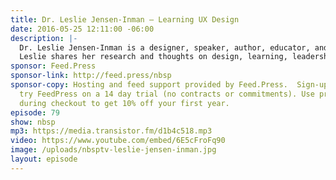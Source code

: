 ```yaml
---
title: Dr. Leslie Jensen-Inman — Learning UX Design
date: 2016-05-25 12:11:00 -06:00
description: |-
  Dr. Leslie Jensen-Inman is a designer, speaker, author, educator, and co-founder of Center Center, a user experience design school based in Chattanooga, Tennessee.
  Leslie shares her research and thoughts on design, learning, leadership, and community through writing and speaking. Leslie is creative director and co-author of the book, InterACT with Web Standards: A Holistic Approach to Web Design. She writes articles for publications such as A List Apart, The Pastry Box, Ladies in Tech, and .net Magazine. She speaks at events such as Build, Converge, SXSWi, Madison+, Blend, UXCamp DC, In Control, Fronteers, A Web Afternoon, and Web Directions South.
sponsor: Feed.Press
sponsor-link: http://feed.press/nbsp
sponsor-copy: Hosting and feed support provided by Feed.Press.  Sign-up today and
  try FeedPress on a 14 day trial (no contracts or commitments). Use promo code *nbsp*
  during checkout to get 10% off your first year.
episode: 79
show: nbsp
mp3: https://media.transistor.fm/d1b4c518.mp3
video: https://www.youtube.com/embed/6E5cFroFq90
image: /uploads/nbsptv-leslie-jensen-inman.jpg
layout: episode
---
```


